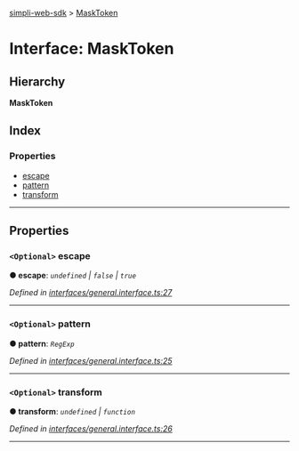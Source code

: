 [simpli-web-sdk](../README.md) > [MaskToken](../interfaces/masktoken.md)

# Interface: MaskToken

## Hierarchy

**MaskToken**

## Index

### Properties

* [escape](masktoken.md#escape)
* [pattern](masktoken.md#pattern)
* [transform](masktoken.md#transform)

---

## Properties

<a id="escape"></a>

### `<Optional>` escape

**● escape**: *`undefined` \| `false` \| `true`*

*Defined in [interfaces/general.interface.ts:27](https://github.com/simplitech/simpli-web-sdk/blob/4ed922b/src/interfaces/general.interface.ts#L27)*

___
<a id="pattern"></a>

### `<Optional>` pattern

**● pattern**: *`RegExp`*

*Defined in [interfaces/general.interface.ts:25](https://github.com/simplitech/simpli-web-sdk/blob/4ed922b/src/interfaces/general.interface.ts#L25)*

___
<a id="transform"></a>

### `<Optional>` transform

**● transform**: *`undefined` \| `function`*

*Defined in [interfaces/general.interface.ts:26](https://github.com/simplitech/simpli-web-sdk/blob/4ed922b/src/interfaces/general.interface.ts#L26)*

___

